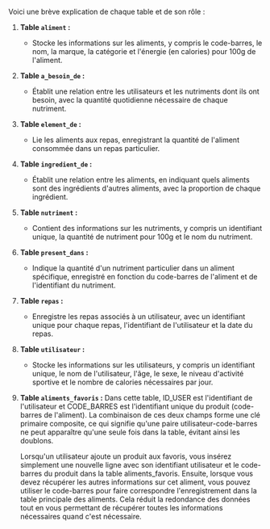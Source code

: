 Voici une brève explication de chaque table et de son rôle :

1. **Table `aliment` :**
   - Stocke les informations sur les aliments, y compris le code-barres, le nom, la marque, la catégorie et l'énergie (en calories) pour 100g de l'aliment.

2. **Table `a_besoin_de` :**
   - Établit une relation entre les utilisateurs et les nutriments dont ils ont besoin, avec la quantité quotidienne nécessaire de chaque nutriment.

3. **Table `element_de` :**
   - Lie les aliments aux repas, enregistrant la quantité de l'aliment consommée dans un repas particulier.

4. **Table `ingredient_de` :**
   - Établit une relation entre les aliments, en indiquant quels aliments sont des ingrédients d'autres aliments, avec la proportion de chaque ingrédient.

5. **Table `nutriment` :**
   - Contient des informations sur les nutriments, y compris un identifiant unique, la quantité de nutriment pour 100g et le nom du nutriment.

6. **Table `present_dans` :**
   - Indique la quantité d'un nutriment particulier dans un aliment spécifique, enregistré en fonction du code-barres de l'aliment et de l'identifiant du nutriment.

7. **Table `repas` :**
   - Enregistre les repas associés à un utilisateur, avec un identifiant unique pour chaque repas, l'identifiant de l'utilisateur et la date du repas.

8. **Table `utilisateur` :**
   - Stocke les informations sur les utilisateurs, y compris un identifiant unique, le nom de l'utilisateur, l'âge, le sexe, le niveau d'activité sportive et le nombre de calories nécessaires par jour.

9. **Table `aliments_favoris` :**
   Dans cette table, ID_USER est l'identifiant de l'utilisateur et CODE_BARRES est l'identifiant unique du produit (code-barres de l'aliment). La combinaison de ces deux champs forme une clé primaire composite, ce qui signifie qu'une paire utilisateur-code-barres ne peut apparaître qu'une seule fois dans la table, évitant ainsi les doublons.

   Lorsqu'un utilisateur ajoute un produit aux favoris, vous insérez simplement une nouvelle ligne avec son identifiant utilisateur et le code-barres du produit dans la table aliments_favoris. Ensuite, lorsque vous devez récupérer les autres informations sur cet aliment, vous pouvez utiliser le code-barres pour faire correspondre l'enregistrement dans la table principale des aliments. Cela réduit la redondance des données tout en vous permettant de récupérer toutes les informations nécessaires quand c'est nécessaire.
